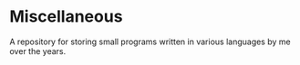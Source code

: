 # Miscellaneous
A repository for storing small programs written in various languages by me over the years.
